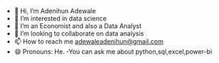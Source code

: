 - 👋 Hi, I’m Adenihun Adewale 
- 👀 I’m interested in data science 
- 🌱 I’m an Economist and also a Data Analyst 
- 💞️ I’m looking to collaborate on data analysis 
- 📫 How to reach me adewaleadenihun@gmail.com
- 😄 Pronouns: He.
-You can ask me about python,sql,excel,power-bi

<!---
Ojdajuiceman91/Ojdajuiceman91 is a ✨ special ✨ repository because its `README.md` (this file) appears on your GitHub profile.
You can click the Preview link to take a look at your changes.
--->
